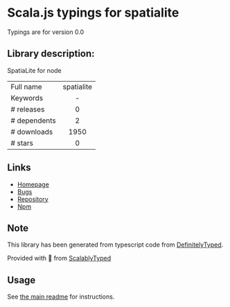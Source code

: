 
# Scala.js typings for spatialite

Typings are for version 0.0

## Library description:
SpatiaLite for node

|                    |                 |
| ------------------ | :-------------: |
| Full name          | spatialite |
| Keywords           | - |
| # releases         | 0 |
| # dependents       | 2 |
| # downloads        | 1950 |
| # stars            | 0 |

## Links
- [Homepage](http://github.com/zhm/node-spatialite)
- [Bugs](https://github.com/zhm/node-spatialite/issues)
- [Repository](https://github.com/zhm/node-spatialite)
- [Npm](https://www.npmjs.com/package/spatialite)
    


## Note
This library has been generated from typescript code from [DefinitelyTyped](https://definitelytyped.org).

Provided with :purple_heart: from [ScalablyTyped](https://github.com/oyvindberg/ScalablyTyped)

## Usage
See [the main readme](../../readme.md) for instructions.


